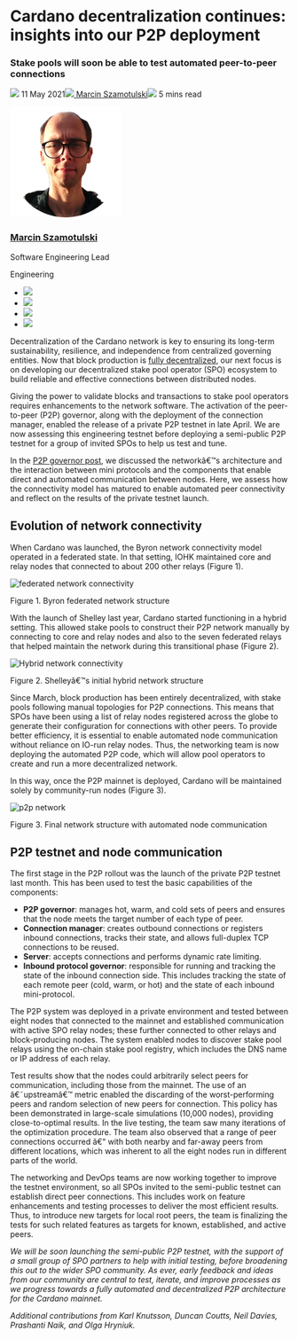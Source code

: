 # Cardano decentralization continues: insights into our P2P deployment
### **Stake pools will soon be able to test automated peer-to-peer connections**
![](img/2021-05-11-cardano-decentralization-continues.002.png) 11 May 2021![](img/2021-05-11-cardano-decentralization-continues.002.png)[ Marcin Szamotulski](/en/blog/authors/marcin-szamotulski/page-1/)![](img/2021-05-11-cardano-decentralization-continues.003.png) 5 mins read

![Marcin Szamotulski](img/2021-05-11-cardano-decentralization-continues.004.png)[](/en/blog/authors/marcin-szamotulski/page-1/)
### [**Marcin Szamotulski**](/en/blog/authors/marcin-szamotulski/page-1/)
Software Engineering Lead

Engineering

- ![](img/2021-05-11-cardano-decentralization-continues.005.png)[](mailto:marcin.szamotulski@iohk.io "Email")
- ![](img/2021-05-11-cardano-decentralization-continues.006.png)[](https://www.linkedin.com/in/marcin-szamotulski/ "LinkedIn")
- ![](img/2021-05-11-cardano-decentralization-continues.007.png)[](https://twitter.com/me_coot "Twitter")
- ![](img/2021-05-11-cardano-decentralization-continues.008.png)[](https://github.com/coot "GitHub")

Decentralization of the Cardano network is key to ensuring its long-term sustainability, resilience, and independence from centralized governing entities. Now that block production is [fully decentralized](https://iohk.io/en/blog/posts/2021/03/31/decentralization-to-d-0-day-and-beyond/), our next focus is on developing our decentralized stake pool operator (SPO) ecosystem to build reliable and effective connections between distributed nodes.

Giving the power to validate blocks and transactions to stake pool operators requires enhancements to the network software. The activation of the peer-to-peer (P2P) governor, along with the deployment of the connection manager, enabled the release of a private P2P testnet in late April. We are now assessing this engineering testnet before deploying a semi-public P2P testnet for a group of invited SPOs to help us test and tune.

In the [P2P governor post](https://iohk.io/en/blog/posts/2021/04/06/boosting-network-decentralization-with-p2p/), we discussed the networkâ€™s architecture and the interaction between mini protocols and the components that enable direct and automated communication between nodes. Here, we assess how the connectivity model has matured to enable automated peer connectivity and reflect on the results of the private testnet launch.
## **Evolution of network connectivity**
When Cardano was launched, the Byron network connectivity model operated in a federated state. In that setting, IOHK maintained core and relay nodes that connected to about 200 other relays (Figure 1).

![federated network connectivity](img/2021-05-11-cardano-decentralization-continues.009.png)

Figure 1. Byron federated network structure 

With the launch of Shelley last year, Cardano started functioning in a hybrid setting. This allowed stake pools to construct their P2P network manually by connecting to core and relay nodes and also to the seven federated relays that helped maintain the network during this transitional phase (Figure 2).

![Hybrid network connectivity](img/2021-05-11-cardano-decentralization-continues.009.png)

Figure 2. Shelleyâ€™s initial hybrid network structure

Since March, block production has been entirely decentralized, with stake pools following manual topologies for P2P connections. This means that SPOs have been using a list of relay nodes registered across the globe to generate their configuration for connections with other peers. To provide better efficiency, it is essential to enable automated node communication without reliance on IO-run relay nodes. Thus, the networking team is now deploying the automated P2P code, which will allow pool operators to create and run a more decentralized network. 

In this way, once the P2P mainnet is deployed, Cardano will be maintained solely by community-run nodes (Figure 3).

![p2p network](img/2021-05-11-cardano-decentralization-continues.010.png)

Figure 3. Final network structure with automated node communication
## **P2P testnet and node communication**
The first stage in the P2P rollout was the launch of the private P2P testnet last month. This has been used to test the basic capabilities of the components:

- **P2P governor**: manages hot, warm, and cold sets of peers and ensures that the node meets the target number of each type of peer. 
- **Connection manager**: creates outbound connections or registers inbound connections, tracks their state, and allows full-duplex TCP connections to be reused. 
- **Server**: accepts connections and performs dynamic rate limiting. 
- **Inbound protocol governor**: responsible for running and tracking the state of the inbound connection side. This includes tracking the state of each remote peer (cold, warm, or hot) and the state of each inbound mini-protocol. 

The P2P system was deployed in a private environment and tested between eight nodes that connected to the mainnet and established communication with active SPO relay nodes; these further connected to other relays and block-producing nodes. The system enabled nodes to discover stake pool relays using the on-chain stake pool registry, which includes the DNS name or IP address of each relay.

Test results show that the nodes could arbitrarily select peers for communication, including those from the mainnet. The use of an â€˜upstreamâ€™ metric enabled the discarding of the worst-performing peers and random selection of new peers for connection. This policy has been demonstrated in large-scale simulations (10,000 nodes), providing close-to-optimal results. In the live testing, the team saw many iterations of the optimization procedure. The team also observed that a range of peer connections occurred â€“ with both nearby and far-away peers from different locations, which was inherent to all the eight nodes run in different parts of the world.

The networking and DevOps teams are now working together to improve the testnet environment, so all SPOs invited to the semi-public testnet can establish direct peer connections. This includes work on feature enhancements and testing processes to deliver the most efficient results. Thus, to introduce new targets for local root peers, the team is finalizing the tests for such related features as targets for known, established, and active peers.

*We will be soon launching the semi-public P2P testnet, with the support of a small group of SPO partners to help with initial testing, before broadening this out to the wider SPO community. As ever, early feedback and ideas from our community are central to test, iterate, and improve processes as we progress towards a fully automated and decentralized P2P architecture for the Cardano mainnet.*

*Additional contributions from Karl Knutsson, Duncan Coutts, Neil Davies, Prashanti Naik, and Olga Hryniuk.*

